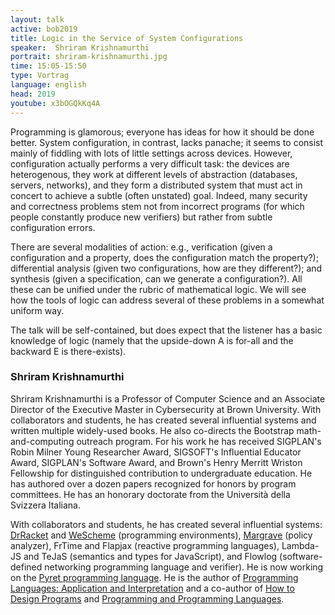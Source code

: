 ```yaml
---
layout: talk
active: bob2019
title: Logic in the Service of System Configurations
speaker:  Shriram Krishnamurthi
portrait: shriram-krishnamurthi.jpg
time: 15:05-15:50
type: Vortrag
language: english
head: 2019
youtube: x3bOGQkKq4A
---
```


Programming is glamorous; everyone has ideas for how it should be done
better. System configuration, in contrast, lacks panache; it seems to
consist mainly of fiddling with lots of little settings across
devices. However, configuration actually performs a very difficult
task: the devices are heterogenous, they work at different levels of
abstraction (databases, servers, networks), and they form a
distributed system that must act in concert to achieve a subtle (often
unstated) goal. Indeed, many security and correctness problems stem
not from incorrect programs (for which people constantly produce new
verifiers) but rather from subtle configuration errors.


There are several modalities of action: e.g., verification (given a
configuration and a property, does the configuration match the
property?); differential analysis (given two configurations, how are
they different?); and synthesis (given a specification, can we
generate a configuration?). All these can be unified under the rubric
of mathematical logic. We will see how the tools of logic can address
several of these problems in a somewhat uniform way.

The talk will be self-contained, but does expect that the listener has
a basic knowledge of logic (namely that the upside-down A is for-all
and the backward E is there-exists).

### Shriram Krishnamurthi

Shriram Krishnamurthi is a Professor of Computer Science and an
Associate Director of the Executive Master in Cybersecurity at Brown
University. With collaborators and students, he has created several
influential systems and written multiple widely-used books. He also
co-directs the Bootstrap math-and-computing outreach program. For his
work he has received SIGPLAN's Robin Milner Young Researcher Award,
SIGSOFT's Influential Educator Award, SIGPLAN's Software Award, and
Brown's Henry Merritt Wriston Fellowship for distinguished
contribution to undergraduate education. He has authored over a dozen
papers recognized for honors by program committees. He has an honorary
doctorate from the Università della Svizzera Italiana.

With collaborators and students, he has created several influential
systems: [DrRacket](http://racket-lang.org/) and
[WeScheme](https://www.wescheme.org/) (programming environments),
[Margrave](http://www.margrave-tool.org/) (policy analyzer), FrTime
and Flapjax (reactive programming languages), Lambda-JS and TeJaS
(semantics and types for JavaScript), and Flowlog (software-defined
networking programming language and verifier). He is now working on
the [Pyret programming language](https://www.pyret.org/). He is the
author of [Programming Languages: Application and Interpretation](http://www.plai.org/) and
a co-author of [How to Design Programs](http://htdp.org/) and [Programming and
Programming Languages](https://papl.cs.brown.edu/2018/).
